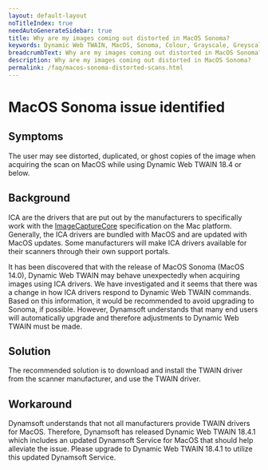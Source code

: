 ```yaml
---
layout: default-layout
noTitleIndex: true
needAutoGenerateSidebar: true
title: Why are my images coming out distorted in MacOS Sonoma?
keywords: Dynamic Web TWAIN, MacOS, Sonoma, Colour, Grayscale, Greyscale, distorted
breadcrumbText: Why are my images coming out distorted in MacOS Sonoma?
description: Why are my images coming out distorted in MacOS Sonoma?
permalink: /faq/macos-sonoma-distorted-scans.html
---
```


# MacOS Sonoma issue identified

## Symptoms

The user may see distorted, duplicated, or ghost copies of the image when acquiring the scan on MacOS while using Dynamic Web TWAIN 18.4 or below.

## Background

ICA are the drivers that are put out by the manufacturers to specifically work with the [ImageCaptureCore](https://developer.apple.com/documentation/imagecapturecore) specification on the Mac platform. Generally, the ICA drivers are bundled with MacOS and are updated with MacOS updates. Some manufacturers will make ICA drivers available for their scanners through their own support portals. 

It has been discovered that with the release of MacOS Sonoma (MacOS 14.0), Dynamic Web TWAIN may behave unexpectedly when acquiring images using ICA drivers. We have investigated and it seems that there was a change in how ICA drivers respond to Dynamic Web TWAIN commands. Based on this information, it would be recommended to avoid upgrading to Sonoma, if possible. However, Dynamsoft understands that many end users will automatically upgrade and therefore adjustments to Dynamic Web TWAIN must be made.

## Solution

The recommended solution is to download and install the TWAIN driver from the scanner manufacturer, and use the TWAIN driver.

## Workaround

Dynamsoft understands that not all manufacturers provide TWAIN drivers for MacOS. Therefore, Dynamsoft has released Dynamic Web TWAIN 18.4.1 which includes an updated Dynamsoft Service for MacOS that should help alleviate the issue. Please upgrade to Dynamic Web TWAIN 18.4.1 to utilize this updated Dynamsoft Service.

<!-- Dynamsoft understands that not all manufacturers provide TWAIN drivers for MacOS. There is an engineering build of the Dynamsoft Service for MacOS available that should help alleviate the issue. Please contact [support@dynamsoft.com](mailto:support@dynamsoft.com) for further details. -->